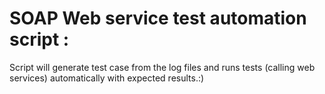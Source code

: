 # SOAP Web service test automation script : 

Script will generate test case from the log files and runs tests (calling web services) automatically with expected results.:) 
